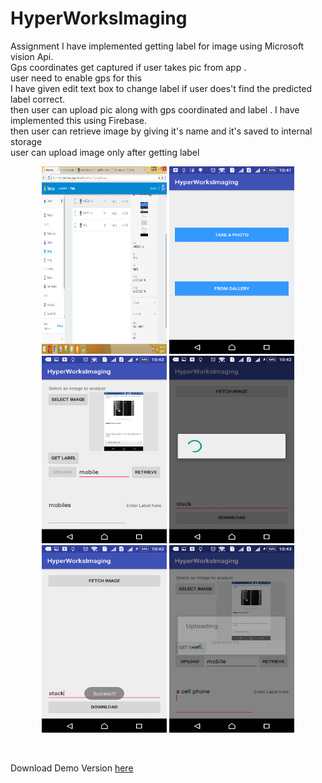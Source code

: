 # HyperWorksImaging
Assignment
I have implemented getting label for image using Microsoft vision Api.<br>
Gps coordinates get captured if user takes pic from app .<br>
user need to enable gps for this <br>
I have given edit text box to change label if user does't find the predicted label correct.<br>
then user can upload pic along with gps coordinated and label . I have implemented this using Firebase.<br>
then user can retrieve image by giving it's name and it's saved to internal storage <br>
user can upload image only after getting label <br>



<p align = 'center'>
 <img  width = '200' height = '300' src = 'https://github.com/kushagrasaxenaknit/HyperWorksImaging/blob/master/screecshots/Screenshot%20(8).png' />
  <img width = '200' height = '300' src = 'https://github.com/kushagrasaxenaknit/HyperWorksImaging/blob/master/screecshots/Screenshot_2017-04-02-22-41-37.png'/>
  <img width = '200' height = '300' src = 'https://github.com/kushagrasaxenaknit/HyperWorksImaging/blob/master/screecshots/Screenshot_2017-04-02-22-42-25.png' />
  <img width = '200' height = '300' src = 'https://github.com/kushagrasaxenaknit/HyperWorksImaging/blob/master/screecshots/Screenshot_2017-04-02-22-42-58.png' />
  <img width = '200' height = '300' src = 'https://github.com/kushagrasaxenaknit/HyperWorksImaging/blob/master/screecshots/Screenshot_2017-04-02-22-43-01.png' />
<img width = '200' height = '300' src = 'https://github.com/kushagrasaxenaknit/HyperWorksImaging/blob/master/screecshots/Screenshot_2017-04-02-22-43-23.png' />
 </p><br>
 
 Download Demo Version <a href = 'https://github.com/kushagrasaxenaknit/HyperWorksImaging/blob/master/screecshots/hyperworks.apk'>here </a>
